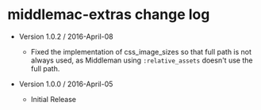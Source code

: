 middlemac-extras change log
===========================

- Version 1.0.2 / 2016-April-08

  - Fixed the implementation of css_image_sizes so that full path is not
    always used, as Middleman using `:relative_assets` doesn't use the full
    path.

- Version 1.0.0 / 2016-April-05

  - Initial Release
